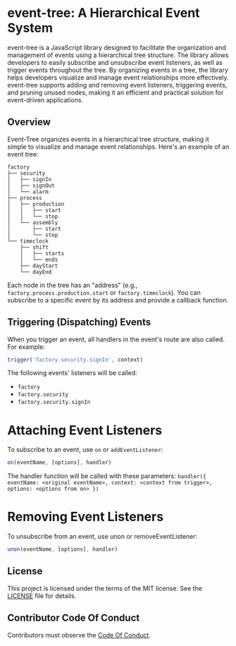 # event-tree: A Hierarchical Event System

event-tree is a JavaScript library designed to facilitate the organization and management of events using a hierarchical tree structure. The library allows developers to easily subscribe and unsubscribe event listeners, as well as trigger events throughout the tree. By organizing events in a tree, the library helps developers visualize and manage event relationships more effectively. event-tree supports adding and removing event listeners, triggering events, and pruning unused nodes, making it an efficient and practical solution for event-driven applications.

## Overview

Event-Tree organizes events in a hierarchical tree structure, making it simple to visualize and manage event relationships. Here's an example of an event tree:

```
factory
├── security
│   ├── signIn
│   ├── signOut
│   └── alarm
├── process
│   ├── production
│   │   ├── start
│   │   └── stop
│   └── assembly
│       ├── start
│       └── stop
└── timeclock
    ├── shift
    │   ├── starts
    │   └── ends
    ├── dayStart
    └── dayEnd
```


Each node in the tree has an "address" (e.g., `factory.process.production.start` or `factory.timeclock`). You can subscribe to a specific event by its address and provide a callback function.

## Triggering (Dispatching) Events

When you trigger an event, all handlers in the event's route are also called. For example:

```javascript
trigger('factory.security.signIn', context)
```

The following events' listeners will be called:

* `factory`
* `factory.security`
* `factory.security.signIn`

# Attaching Event Listeners

To subscribe to an event, use `on` or `addEventListener`:

```javascript
on(eventName, [options], handler)
```

The handler function will be called with these parameters: `handler({ eventName: <original eventName>, context: <context from trigger>, options: <options from on> })`

# Removing Event Listeners

To unsubscribe from an event, use unon or removeEventListener:

```javascript
unon(eventName, [options], handler)
```

## License

This project is licensed under the terms of the MIT license. See the [LICENSE](LICENSE) file for details.

## Contributor Code Of Conduct

Contributors must observe the [Code Of Conduct](code_of_conduct.md).